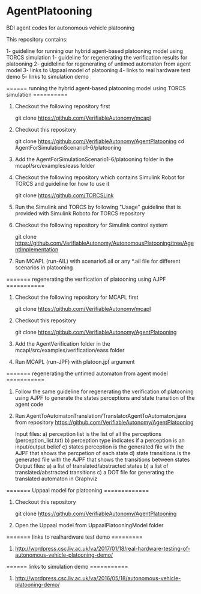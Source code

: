 # AgentPlatooning
BDI agent codes for autonomous vehicle platooning

This repository contains:

1- guideline for running our hybrid agent-based platooning model using TORCS simulation
1- guideline for regenerating the verification results for platooning
2- guidleline for regenerating of untimed automaton from agent model
3- links to Uppaal model of platooning
4- links to real hardware test demo
5- links to simulation demo


====== running the hybrid agent-based platooning model using TORCS simulation ==========

1. Checkout the following repository first 

	git clone https://github.com/VerifiableAutonomy/mcapl

2. Checkout this repository 

	git clone https://github.com/VerifiableAutonomy/AgentPlatooning
	cd AgentForSimulationScenario1-6/platooning

3. Add the AgentForSimulationScenario1-6/platooning folder in the mcapl/src/examples/eass folder

4. Checkout the following repository which contains Simulink Robot for TORCS
	and guideline for how to use it
	
	git clone https://github.com/TORCSLink
	
5. Run the Simulink and TORCS by following "Usage" guideline that is provided with Simulink Roboto for TORCS repository

6. Checkout the following repository for Simulink control system

	git clone https://github.com/VerifiableAutonomy/AutonomousPlatooning/tree/AgentImplementation 

6. Run MCAPL (run-AIL) with scenario6.ail or any *.ail file for different scenarios in platooning

======= regenerating the verification of platooning using AJPF ===========

1. Checkout the following repository for MCAPL first
	
	git clone https://github.com/VerifiableAutonomy/mcapl

2. Checkout this repository
	
	git clone https://gitbub.com/VerifiableAutonomy/AgentPlatooning

3. Add the AgentVerification folder in the mcapl/src/examples/verification/eass folder

4. Run MCAPL (run-JPF) with platoon.jpf argument 

======= regenerating the untimed automaton from agent model ===========

1. Follow the same guideline for regenerating the verification of platooning using AJPF 
	to generate the states perceptions and state transition of the agent code
	
2. Run AgentToAutomatonTranslation/TranslatorAgentToAutomaton.java from
	repository https://github.com/VerifiableAutonomy/AgentPlatooning

	Input files:
	a) perception list is the list of all the perceptions (perception_list.txt)
	b) perception type indicates if a perception is an input/output belief
	c) states perception is the generated file with the AJPF that shows the percpetion of 
		each state
	d) state transitions is the generated file with the AJPF that shows the transitions between
		states 
	Output files:
	a) a list of translated/abstracted states 
	b) a list of translated/abstracted transitions
	c) a DOT file for generating the translated automaton in Graphviz

======= Uppaal model for platooning =============

1. Checkout this repository 

	git clone https://github.com/VerifiableAutonomy/AgentPlatooning

2. Open the Uppaal model from UppaalPlatooningModel folder

======= links to realhardware test demo =========

1. http://wordpress.csc.liv.ac.uk/va/2017/01/18/real-hardware-testing-of-autonomous-vehicle-platooning-demo/


====== links to simulation demo ===========

1. http://wordpress.csc.liv.ac.uk/va/2016/05/18/autonomous-vehicle-platooning-demo/

